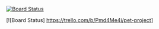 [![Board Status](https://dev.azure.com/mangelv/ce0cb5c8-e6a4-4c6f-b1a4-22dab98da5cb/9c391b5e-4880-4d6e-b658-93ae8bef2c2c/_apis/work/boardbadge/274e2ed0-65aa-46fa-9c4a-f6d4cbc287a3)](https://dev.azure.com/mangelv/ce0cb5c8-e6a4-4c6f-b1a4-22dab98da5cb/_boards/board/t/9c391b5e-4880-4d6e-b658-93ae8bef2c2c/Microsoft.RequirementCategory)

[![Board Status] https://trello.com/b/Pmd4Me4i/pet-project]
